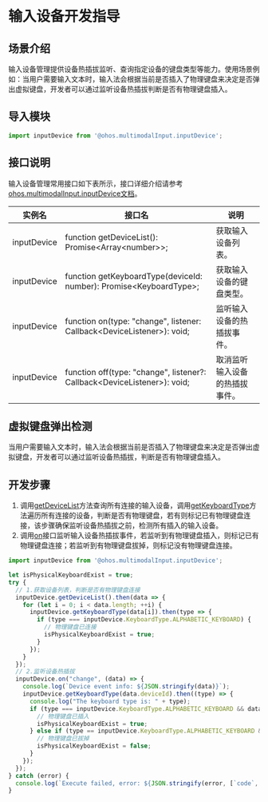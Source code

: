 # 输入设备开发指导

## 场景介绍

输入设备管理提供设备热插拔监听、查询指定设备的键盘类型等能力。使用场景例如：当用户需要输入文本时，输入法会根据当前是否插入了物理键盘来决定是否弹出虚拟键盘，开发者可以通过监听设备热插拔判断是否有物理键盘插入。

## 导入模块

```js
import inputDevice from '@ohos.multimodalInput.inputDevice';
```

## 接口说明

输入设备管理常用接口如下表所示，接口详细介绍请参考[ohos.multimodalInput.inputDevice文档](../reference/apis/js-apis-inputdevice.md)。

| 实例名 | 接口名  | 说明 |
| ----------- | ------------------------------------------------------------ | -------------------------- |
| inputDevice | function getDeviceList(): Promise\<Array\<number>>; | 获取输入设备列表。 |
| inputDevice | function getKeyboardType(deviceId: number): Promise\<KeyboardType>; | 获取输入设备的键盘类型。 |
| inputDevice | function on(type: "change", listener: Callback\<DeviceListener>): void; | 监听输入设备的热插拔事件。 |
| inputDevice | function off(type: "change", listener?: Callback\<DeviceListener>): void; | 取消监听输入设备的热插拔事件。 |

## 虚拟键盘弹出检测

当用户需要输入文本时，输入法会根据当前是否插入了物理键盘来决定是否弹出虚拟键盘，开发者可以通过监听设备热插拔，判断是否有物理键盘插入。

## 开发步骤

1. 调用[getDeviceList](../reference/apis/js-apis-inputdevice.md#inputdevicegetdevicelist9)方法查询所有连接的输入设备，调用[getKeyboardType](../reference/apis/js-apis-inputdevice.md#inputdevicegetkeyboardtype9)方法遍历所有连接的设备，判断是否有物理键盘，若有则标记已有物理键盘连接，该步骤确保监听设备热插拔之前，检测所有插入的输入设备。
2. 调用[on](../reference/apis/js-apis-inputdevice.md#inputdeviceon9)接口监听输入设备热插拔事件，若监听到有物理键盘插入，则标记已有物理键盘连接；若监听到有物理键盘拔掉，则标记没有物理键盘连接。


```js
import inputDevice from '@ohos.multimodalInput.inputDevice';

let isPhysicalKeyboardExist = true;
try {
  // 1.获取设备列表，判断是否有物理键盘连接
  inputDevice.getDeviceList().then(data => {
    for (let i = 0; i < data.length; ++i) {
      inputDevice.getKeyboardType(data[i]).then(type => {
        if (type === inputDevice.KeyboardType.ALPHABETIC_KEYBOARD) {
          // 物理键盘已连接
          isPhysicalKeyboardExist = true;
        }
      });
    }
  });
  // 2.监听设备热插拔
  inputDevice.on("change", (data) => {
    console.log(`Device event info: ${JSON.stringify(data)}`);
    inputDevice.getKeyboardType(data.deviceId).then((type) => {
      console.log("The keyboard type is: " + type);
      if (type === inputDevice.KeyboardType.ALPHABETIC_KEYBOARD && data.type == 'add') {
        // 物理键盘已插入
        isPhysicalKeyboardExist = true;
      } else if (type == inputDevice.KeyboardType.ALPHABETIC_KEYBOARD && data.type == 'remove') {
        // 物理键盘已拔掉
        isPhysicalKeyboardExist = false;
      }
    });
  });
} catch (error) {
  console.log(`Execute failed, error: ${JSON.stringify(error, [`code`, `message`])}`);
}
```
